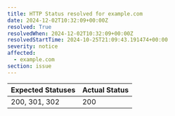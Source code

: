 ```yaml
---
title: HTTP Status resolved for example.com
date: 2024-12-02T10:32:09+00:00Z
resolved: True
resolvedWhen: 2024-12-02T10:32:09+00:00Z
resolvedStartTime: 2024-10-25T21:09:43.191474+00:00
severity: notice
affected:
  - example.com
section: issue
---
```


| Expected Statuses | Actual Status  |
|-------------------|----------------|
| 200, 301, 302 | 200 |
